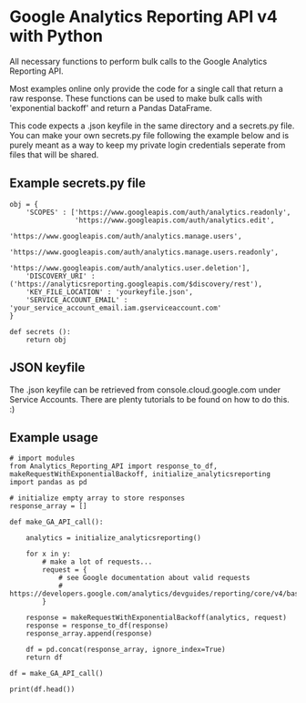 # Google Analytics Reporting API v4 with Python

All necessary functions to perform bulk calls to the Google Analytics Reporting API. 

Most examples online only provide the code for a single call that return a raw response. These functions can be used to make bulk calls with 'exponential backoff' and return a Pandas DataFrame.

This code expects a .json keyfile in the same directory and a secrets.py file. You can make your own secrets.py file following the example below and is purely meant as a way to keep my private login credentials seperate from files that will be shared.

## Example secrets.py file
```
obj = {
    'SCOPES' : ['https://www.googleapis.com/auth/analytics.readonly',
                'https://www.googleapis.com/auth/analytics.edit',
                'https://www.googleapis.com/auth/analytics.manage.users',
                'https://www.googleapis.com/auth/analytics.manage.users.readonly',
                'https://www.googleapis.com/auth/analytics.user.deletion'],
    'DISCOVERY_URI' : ('https://analyticsreporting.googleapis.com/$discovery/rest'),
    'KEY_FILE_LOCATION' : 'yourkeyfile.json',
    'SERVICE_ACCOUNT_EMAIL' : 'your_service_account_email.iam.gserviceaccount.com'
}

def secrets ():
    return obj
```

## JSON keyfile
The .json keyfile can be retrieved from console.cloud.google.com under Service Accounts. There are plenty tutorials to be found on how to do this. :)

## Example usage

```
# import modules
from Analytics_Reporting_API import response_to_df, makeRequestWithExponentialBackoff, initialize_analyticsreporting
import pandas as pd

# initialize empty array to store responses
response_array = []

def make_GA_API_call():

    analytics = initialize_analyticsreporting()

    for x in y:
        # make a lot of requests...
        request = {
            # see Google documentation about valid requests
            # https://developers.google.com/analytics/devguides/reporting/core/v4/basics
        }

    response = makeRequestWithExponentialBackoff(analytics, request)
    response = response_to_df(response)
    response_array.append(response)

    df = pd.concat(response_array, ignore_index=True)
    return df

df = make_GA_API_call()
  
print(df.head())
```
